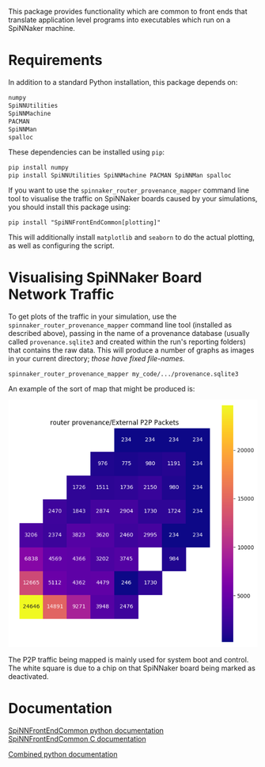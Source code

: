 
This package provides functionality which are common to front ends that
translate application level programs into executables which run on a SpiNNaker
machine.

Requirements
============

In addition to a standard Python installation, this package depends on:

    numpy
    SpiNNUtilities
    SpiNNMachine
    PACMAN
    SpiNNMan
    spalloc

These dependencies can be installed using `pip`:

    pip install numpy
    pip install SpiNNUtilities SpiNNMachine PACMAN SpiNNMan spalloc

If you want to use the `spinnaker_router_provenance_mapper` command line tool
to visualise the traffic on SpiNNaker boards caused by your simulations, you
should install this package using:

    pip install "SpiNNFrontEndCommon[plotting]"

This will additionally install `matplotlib` and `seaborn` to do the actual
plotting, as well as configuring the script.

Visualising SpiNNaker Board Network Traffic
===========================================

To get plots of the traffic in your simulation, use the
`spinnaker_router_provenance_mapper` command line tool (installed as described
above), passing in the name of a provenance database (usually called
`provenance.sqlite3` and created within the run's reporting folders) that
contains the raw data. This will produce a number of graphs as images in your
current directory; _those have fixed file-names._

    spinnaker_router_provenance_mapper my_code/.../provenance.sqlite3

An example of the sort of map that might be produced is:

![External_P2P_Packets](.images/External_P2P_Packets.png)

The P2P traffic being mapped is mainly used for system boot and control.
The white square is due to a chip on that SpiNNaker board being marked as
deactivated.

Documentation
=============
[SpiNNFrontEndCommon python documentation](https://spinnfrontendcommon.readthedocs.io/en/7.0.0)
<br>
[SpiNNFrontEndCommon C documentation](http://spinnakermanchester.github.io/SpiNNFrontEndCommon/c/)

[Combined python documentation](http://spinnakermanchester.readthedocs.io/en/7.0.0)
